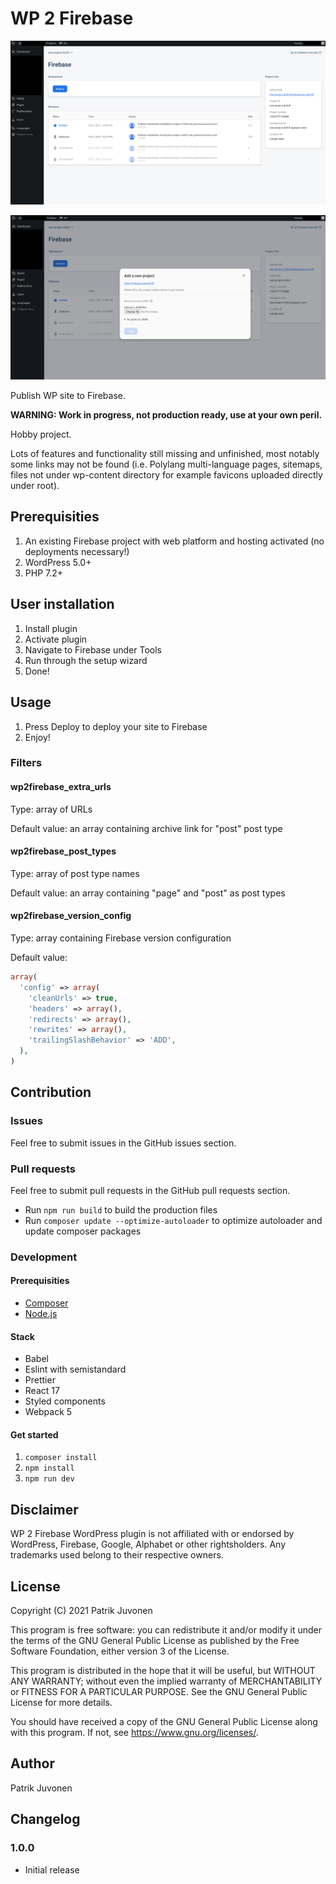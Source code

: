 # WP 2 Firebase

![Screenshot of the plugin](.github/screenshot-1.png)

![Screenshot of the plugin](.github/screenshot-2.png)

Publish WP site to Firebase.

**WARNING: Work in progress, not production ready, use at your own peril.**

Hobby project.

Lots of features and functionality still missing and unfinished, most notably
some links may not be found (i.e. Polylang multi-language pages, sitemaps, files
not under wp-content directory for example favicons uploaded directly under root).

## Prerequisities

1. An existing Firebase project with web platform and hosting activated (no deployments necessary!)
1. WordPress 5.0+
1. PHP 7.2+

## User installation

1. Install plugin
1. Activate plugin
1. Navigate to Firebase under Tools
1. Run through the setup wizard
1. Done!

## Usage

1. Press Deploy to deploy your site to Firebase
1. Enjoy!

### Filters

#### wp2firebase_extra_urls

Type: array of URLs

Default value: an array containing archive link for "post" post type

#### wp2firebase_post_types

Type: array of post type names

Default value: an array containing "page" and "post" as post types

#### wp2firebase_version_config

Type: array containing Firebase version configuration

Default value:

```php
array(
  'config' => array(
    'cleanUrls' => true,
    'headers' => array(),
    'redirects' => array(),
    'rewrites' => array(),
    'trailingSlashBehavior' => 'ADD',
  ),
)
```

## Contribution

### Issues

Feel free to submit issues in the GitHub issues section.

### Pull requests

Feel free to submit pull requests in the GitHub pull requests section.

- Run `npm run build` to build the production files
- Run `composer update --optimize-autoloader` to optimize autoloader and update
  composer packages

### Development

#### Prerequisities

- [Composer](https://getcomposer.org/)
- [Node.js](https://nodejs.org/en/)

#### Stack

- Babel
- Eslint with semistandard
- Prettier
- React 17
- Styled components
- Webpack 5

#### Get started

1. `composer install`
1. `npm install`
1. `npm run dev`

## Disclaimer

WP 2 Firebase WordPress plugin is not affiliated with or endorsed by WordPress,
Firebase, Google, Alphabet or other rightsholders. Any trademarks used belong to
their respective owners.

## License

Copyright (C) 2021 Patrik Juvonen

This program is free software: you can redistribute it and/or modify
it under the terms of the GNU General Public License as published by
the Free Software Foundation, either version 3 of the License.

This program is distributed in the hope that it will be useful,
but WITHOUT ANY WARRANTY; without even the implied warranty of
MERCHANTABILITY or FITNESS FOR A PARTICULAR PURPOSE. See the
GNU General Public License for more details.

You should have received a copy of the GNU General Public License
along with this program. If not, see <https://www.gnu.org/licenses/>.

## Author

Patrik Juvonen

## Changelog

### 1.0.0

- Initial release
